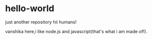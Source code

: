 # hello-world
just another repository
hii humans!

vanshika here,i like node.js and javascript(that's what i am made of!).
